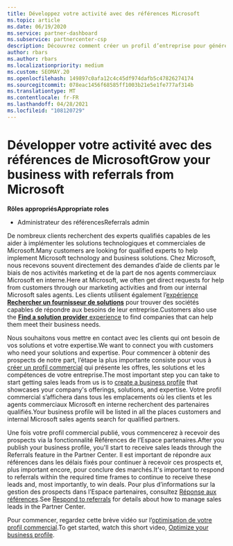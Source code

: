 ```yaml
---
title: Développez votre activité avec des références Microsoft
ms.topic: article
ms.date: 06/19/2020
ms.service: partner-dashboard
ms.subservice: partnercenter-csp
description: Découvrez comment créer un profil d’entreprise pour générer des prospects de ventes par le biais de la fonctionnalité de références de l’espace partenaires, puis pour répondre à ces références.
author: rbars
ms.author: rbars
ms.localizationpriority: medium
ms.custom: SEOMAY.20
ms.openlocfilehash: 149897c0afa12c4c45df974dafb5c47826274174
ms.sourcegitcommit: 078eac1456f68585ff1003b21e5e1fe777af314b
ms.translationtype: MT
ms.contentlocale: fr-FR
ms.lasthandoff: 04/28/2021
ms.locfileid: "108120729"
---
```

# <a name="grow-your-business-with-referrals-from-microsoft"></a><span data-ttu-id="9f8a4-103">Développer votre activité avec des références de Microsoft</span><span class="sxs-lookup"><span data-stu-id="9f8a4-103">Grow your business with referrals from Microsoft</span></span>

<span data-ttu-id="9f8a4-104">**Rôles appropriés**</span><span class="sxs-lookup"><span data-stu-id="9f8a4-104">**Appropriate roles**</span></span>

- <span data-ttu-id="9f8a4-105">Administrateur des références</span><span class="sxs-lookup"><span data-stu-id="9f8a4-105">Referrals admin</span></span>

<span data-ttu-id="9f8a4-106">De nombreux clients recherchent des experts qualifiés capables de les aider à implémenter les solutions technologiques et commerciales de Microsoft.</span><span class="sxs-lookup"><span data-stu-id="9f8a4-106">Many customers are looking for qualified experts to help implement Microsoft technology and business solutions.</span></span> <span data-ttu-id="9f8a4-107">Chez Microsoft, nous recevons souvent directement des demandes d’aide de clients par le biais de nos activités marketing et de la part de nos agents commerciaux Microsoft en interne.</span><span class="sxs-lookup"><span data-stu-id="9f8a4-107">Here at Microsoft, we often get direct requests for help from customers through our marketing activities and from our internal Microsoft sales agents.</span></span> <span data-ttu-id="9f8a4-108">Les clients utilisent également l’[expérience **Rechercher un fournisseur de solutions**](https://www.microsoft.com/solution-providers/search) pour trouver des sociétés capables de répondre aux besoins de leur entreprise.</span><span class="sxs-lookup"><span data-stu-id="9f8a4-108">Customers also use the [**Find a solution provider** experience](https://www.microsoft.com/solution-providers/search) to find companies that can help them meet their business needs.</span></span> 

<span data-ttu-id="9f8a4-109">Nous souhaitons vous mettre en contact avec les clients qui ont besoin de vos solutions et votre expertise.</span><span class="sxs-lookup"><span data-stu-id="9f8a4-109">We want to connect you with customers who need your solutions and expertise.</span></span> <span data-ttu-id="9f8a4-110">Pour commencer à obtenir des prospects de notre part, l’étape la plus importante consiste pour vous à [créer un profil commercial](create-a-marketing-profile.md) qui présente les offres, les solutions et les compétences de votre entreprise.</span><span class="sxs-lookup"><span data-stu-id="9f8a4-110">The most important step you can take to start getting sales leads from us is to [create a business profile](create-a-marketing-profile.md) that showcases your company's offerings, solutions, and expertise.</span></span> <span data-ttu-id="9f8a4-111">Votre profil commercial s’affichera dans tous les emplacements où les clients et les agents commerciaux Microsoft en interne recherchent des partenaires qualifiés.</span><span class="sxs-lookup"><span data-stu-id="9f8a4-111">Your business profile will be listed in all the places customers and internal Microsoft sales agents search for qualified partners.</span></span> 

 <span data-ttu-id="9f8a4-112">Une fois votre profil commercial publié, vous commencerez à recevoir des prospects via la fonctionnalité Références de l’Espace partenaires.</span><span class="sxs-lookup"><span data-stu-id="9f8a4-112">After you publish your business profile, you'll start to receive sales leads through the Referrals feature in the Partner Center.</span></span> <span data-ttu-id="9f8a4-113">Il est important de répondre aux références dans les délais fixés pour continuer à recevoir ces prospects et, plus important encore, pour conclure des marchés.</span><span class="sxs-lookup"><span data-stu-id="9f8a4-113">It's important to respond to referrals within the required time frames to continue to receive these leads and, most importantly, to win deals.</span></span> <span data-ttu-id="9f8a4-114">Pour plus d’informations sur la gestion des prospects dans l’Espace partenaires, consultez [Réponse aux références](manage-leads.md).</span><span class="sxs-lookup"><span data-stu-id="9f8a4-114">See [Respond to referrals](manage-leads.md) for details about how to manage sales leads in the Partner Center.</span></span>  


<span data-ttu-id="9f8a4-115">Pour commencer, regardez cette brève vidéo sur l’[optimisation de votre profil commercial](https://player.vimeo.com/video/252788046).</span><span class="sxs-lookup"><span data-stu-id="9f8a4-115">To get started, watch this short video, [Optimize your business profile](https://player.vimeo.com/video/252788046).</span></span>
